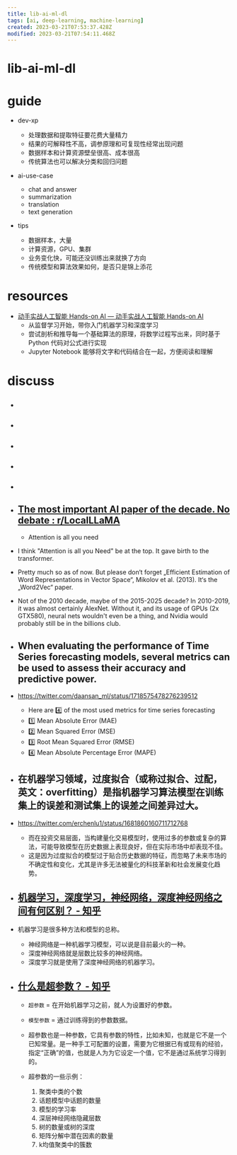```yaml
---
title: lib-ai-ml-dl
tags: [ai, deep-learning, machine-learning]
created: 2023-03-21T07:53:37.428Z
modified: 2023-03-21T07:54:11.468Z
---
```


# lib-ai-ml-dl

# guide

- dev-xp
  - 处理数据和提取特征要花费大量精力
  - 结果的可解释性不高，调参原理和可复现性经常出现问题
  - 数据样本和计算资源壁垒很高、成本很高
  - 传统算法也可以解决分类和回归问题

- ai-use-case
  - chat and answer
  - summarization
  - translation
  - text generation

- tips
  - 数据样本，大量
  - 计算资源，GPU、集群
  - 业务变化快，可能还没训练出来就换了方向
  - 传统模型和算法效果如何，是否只是锦上添花
# resources
- [动手实战人工智能 Hands-on AI — 动手实战人工智能 Hands-on AI](https://ai.huhuhang.com/intro)
  - 从监督学习开始，带你入门机器学习和深度学习
  - 尝试剖析和推导每一个基础算法的原理，将数学过程写出来，同时基于 Python 代码对公式进行实现
  - Jupyter Notebook 能够将文字和代码结合在一起，方便阅读和理解
# discuss
- ## 

- ## 

- ## 

- ## 

- ## 

- ## [The most important AI paper of the decade. No debate : r/LocalLLaMA](https://www.reddit.com/r/LocalLLaMA/comments/1nwx1rx/the_most_important_ai_paper_of_the_decade_no/)
  - Attention is all you need
- I think "Attention is all you Need" be at the top. It gave birth to the transformer.

- Pretty much so as of now. But please don‘t forget „Efficient Estimation of Word Representations in Vector Space“, Mikolov et al. (2013). It‘s the „Word2Vec“ paper.

- Not of the 2010 decade, maybe of the 2015-2025 decade? In 2010-2019, it was almost certainly AlexNet. Without it, and its usage of GPUs (2x GTX580), neural nets wouldn't even be a thing, and Nvidia would probably still be in the billions club.

- ## When evaluating the performance of Time Series forecasting models, several metrics can be used to assess their accuracy and predictive power.
- https://twitter.com/daansan_ml/status/1718575478276239512
  - Here are 4️⃣ of the most used metrics for time series forecasting
  - 1️⃣ Mean Absolute Error (MAE)
  - 2️⃣ Mean Squared Error (MSE)
  - 3️⃣ Root Mean Squared Error (RMSE)
  - 4️⃣ Mean Absolute Percentage Error (MAPE)

- ## 在机器学习领域，过度拟合（或称过拟合、过配，英文：overfitting）是指机器学习算法模型在训练集上的误差和测试集上的误差之间差异过大。
- https://twitter.com/erchenlu1/status/1681860160711712768
  - 而在投资交易层面，当构建量化交易模型时，使用过多的参数或复杂的算法，可能导致模型在历史数据上表现良好，但在实际市场中却表现不佳。
  - 这是因为过度拟合的模型过于贴合历史数据的特征，而忽略了未来市场的不确定性和变化，尤其是许多无法被量化的科技革新和社会发展变化趋势。

- ## [机器学习，深度学习，神经网络，深度神经网络之间有何区别？ - 知乎](https://www.zhihu.com/question/50191791)
- 机器学习是很多种方法和模型的总称。
  - 神经网络是一种机器学习模型，可以说是目前最火的一种。
  - 深度神经网络就是层数比较多的神经网络。
  - 深度学习就是使用了深度神经网络的机器学习。

- ## [什么是超参数？ - 知乎](https://zhuanlan.zhihu.com/p/78137628)
  - `超参数` = 在开始机器学习之前，就人为设置好的参数。
  - `模型参数` = 通过训练得到的参数数据。
  - 超参数也是一种参数，它具有参数的特性，比如未知，也就是它不是一个已知常量。是一种手工可配置的设置，需要为它根据已有或现有的经验，指定“正确”的值，也就是人为为它设定一个值，它不是通过系统学习得到的。
  - 超参数的一些示例：

    1. 聚类中类的个数
    2. 话题模型中话题的数量
    3. 模型的学习率
    4. 深层神经网络隐藏层数
    5. 树的数量或树的深度
    6. 矩阵分解中潜在因素的数量
    7. k均值聚类中的簇数
